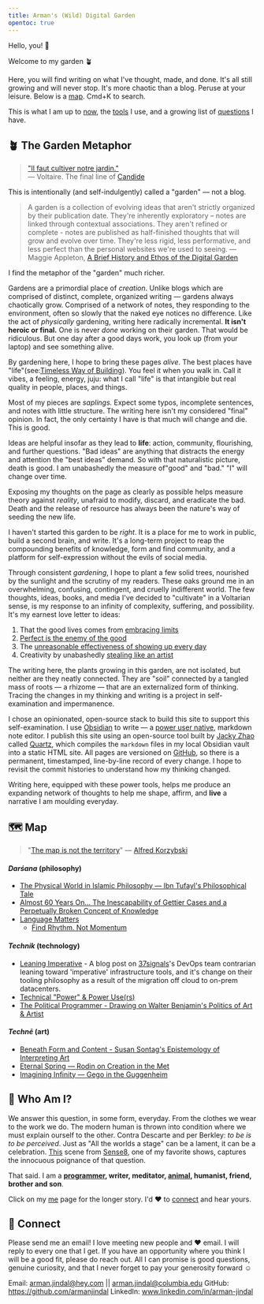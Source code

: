 ```yaml
---
title: Arman's (Wild) Digital Garden
opentoc: true
---
```

Hello, you! 👋

Welcome to my garden 🪴 

Here, you will find writing on what I've thought, made, and done. It's all still growing and will never stop. It's more chaotic than a blog. Peruse at your leisure. Below is a [map](#🗺️Map). Cmd+K to search. 

This is what I am up to [now](digital-garden/now.md), the [tools](digital-garden/Tools.md) I use, and a growing list of [questions](digital-garden/Questions.md) I have. 

## 🪴 The Garden Metaphor 

> [ "Il faut cultiver notre jardin."](https://www.theschooloflife.com/article/cultivate-own-garden-voltaire/)  
> — Voltaire. The final line of [Candide](https://en.wikipedia.org/wiki/Candide)

This is intentionally (and self-indulgently) called a "garden" — not a blog. 

> A garden is a collection of evolving ideas that aren't strictly organized by their publication date. They're inherently exploratory – notes are linked through contextual associations. They aren't refined or complete - notes are published as half-finished thoughts that will grow and evolve over time. They're less rigid, less performative, and less perfect than the personal websites we're used to seeing.
> — Maggie Appleton, [A Brief History and Ethos of the Digital Garden](https://maggieappleton.com/garden-history)

I find the metaphor of the "garden" much richer. 

Gardens are a primordial place of *creation*. Unlike blogs which are comprised of distinct, complete, organized writing — gardens always chaotically grow. Comprised of a network of notes, they responding to the environment, often so slowly that the naked eye notices no difference. Like the act of *physically* gardening, writing here radically incremental. **It isn't heroic or final.**  One is never *done* working on their garden. That would be ridiculous. But one day after a good days work,  you look up (from your laptop) and see something alive. 

By gardening here, I hope to bring these pages *alive*. The best places have "life"(see:[Timeless Way of Building](https://en.wikipedia.org/wiki/The_Timeless_Way_of_Building)). You feel it when you walk in. Call it vibes, a feeling, energy, juju: what I call "life" is that intangible but real quality in people, places, and things. 

Most of my pieces are *saplings.* Expect some typos, incomplete sentences, and notes with little structure. The writing here isn't my considered "final" opinion. In fact, the only certainty I have is that much will change and die. This is good. 

Ideas are helpful insofar as they lead to **life**: action, community, flourishing, and further questions. "Bad ideas" are anything that distracts the energy and attention the "best ideas" demand. So with that naturalistic picture, death is good. I am unabashedly the measure of"good" and "bad."  "I" will change over time.

Exposing my thoughts on the page as clearly as possible helps measure theory against *reality*, unafraid to modify, discard, and eradicate the bad. Death  and the release of resource has always been the nature's way of seeding the new life. 

I haven't started this garden to be *right*. It is a place for me to work in public, build a second brain, and write. It's a long-term project to reap the compounding benefits of knowledge, form and find community, and a platform for self-expression without the evils of social media. 

Through consistent *gardening*, I hope to plant a few solid trees, nourished by the sunlight and the scrutiny of my readers. These oaks ground me in an overwhelming, confusing, contingent, and cruelly indifferent world. The few thoughts, ideas, books, and media I've decided to "cultivate" in a Voltarian sense, is my response to an infinity of complexity, suffering, and possibility. It's my earnest love letter to ideas: 
1. That the good lives comes from [embracing limits](https://www.oliverburkeman.com/the-imperfectionist)
2. [Perfect is the enemy of the good](https://en.wikipedia.org/wiki/Perfect_is_the_enemy_of_good) 
3. The [unreasonable effectiveness of showing up every day](https://typesense.org/blog/the-unreasonable-effectiveness-of-just-showing-up-everyday/)
4. Creativity by unabashedly [stealing like an artist](https://en.wikipedia.org/wiki/Steal_Like_an_Artist)

The writing here, the plants growing in this garden, are not isolated, but neither are they neatly connected. They are  "soil" connected by a tangled mass of roots — a rhizome — that are an externalized form of thinking. Tracing the changes in my thinking and writing is a project in self-examination and impermanence. 

I chose an opinionated, open-source stack to build this site to support this self-examination. I use [Obsidian](https://obsidian.md/) to write — a [power user native](digital-garden/technology/Independent%20Study/Power%20&%20Power%20User%20-%20Prospectus.md), markdown note editor.  I publish this site using an open-source tool built by [Jacky Zhao](https://jzhao.xyz/) called [Quartz](https://github.com/jackyzha0/quartz#quartz), which compiles the `markdown` files in my local Obsidian vault into a static HTML site. All pages are versioned on [GitHub](https://github.com/armanjindal/armanjindal.github.io/commit/hugo), so there is a permanent, timestamped, line-by-line record of every change. I hope to revisit the commit histories to understand how my thinking changed. 

Writing here, equipped with these power tools, helps me produce an expanding network of thoughts to help me shape, affirm, and **live** a narrative I am moulding everyday. 

## 🗺️ Map 

> "[The map is not the territory](https://en.wikipedia.org/wiki/Map%E2%80%93territory_relation)" — [Alfred Korzybski](https://en.wikipedia.org/wiki/Alfred_Korzybski "Alfred Korzybski") 
####  *Darśana* (philosophy)
- [The Physical World in Islamic Philosophy — Ibn Tufayl's Philosophical Tale](digital-garden/philosophy/Ibn-Tufayl.md)
- [Almost 60 Years On... The Inescapability of Gettier Cases and a Perpetually Broken Concept of Knowledge](digital-garden/philosophy/The-Inescapability-of-Gettier%20Cases.md)
- [Language Matters](digital-garden/philosophy/Language-Matters.md)
	- [Find Rhythm. Not Momentum](digital-garden/philosophy/Rhythm-Not-Momentum.md)
#### *Technik* (technology) 
- [Leaning Imperative](https://dev.37signals.com/leaning-imperative/) - A blog post on [37signals](https://37signals.com/)'s DevOps team contrarian leaning toward 'imperative' infrastructure tools, and it's change on their tooling philosophy as a result of the migration off cloud to on-prem datacenters. 
- [Technical "Power" & Power Use(rs)](digital-garden/technology/Independent%20Study/Power%20&%20Power%20User%20-%20Prospectus.md) 
-  [The Political Programmer - Drawing on Walter Benjamin's Politics of Art & Artist](digital-garden/technology/The-Political-Programmer.md)
####  *Technē* (art)
- [Beneath Form and Content - Susan Sontag's Epistemology of Interpreting Art](digital-garden/philosophy/Beyond-Form-Content.md)
- [Eternal Spring — Rodin on Creation in the Met](digital-garden/art/Rodin/Eternal%20Spring%20—%20A%20Formal%20Analysis%20of%20Rodin.md)
- [Imagining Infinity — Gego in the Guggenheim](digital-garden/art/Geggo/Imagining%20Infinity%20—%20Gego.md)

## 🧐 Who Am I?

We answer this question, in some form, everyday. From the clothes we wear to the work we do. The modern human is thrown into condition where we must explain ourself to the other. Contra Descarte and per Berkley: *to be is to be perceived*. Just as "All the worlds a stage" can be a lament, it can be a celebration.  [This](https://www.youtube.com/watch?t=70&v=fR5-x7v7UkE&feature=youtu.be) scene from [Sense8](https://en.wikipedia.org/wiki/Sense8), one of my favorite shows, captures the innocuous poignance of that question. 

That said. I am a **[programmer](https://github.com/armanjindal), writer, meditator, [animal](https://www.youtube.com/watch?v=HpjVJbGMxaE), humanist, friend, brother and son**.

Click on my [me](digital-garden/me.md) page for the longer story.  I'd ❤️ to [connect](https://armanjindal.github.io/#-connect) and hear yours. 
## 🔗 Connect 

Please send me an email! I love meeting new people and ❤️ email. I will reply to every one that I get. If you have an opportunity where you think I will be a good fit, please do reach out. All I can promise is good questions, genuine curiosity, and that I never forget to pay your generosity forward ☺️

Email: arman.jindal@hey.com || arman.jindal@columbia.edu
GitHub: https://github.com/armanjindal
LinkedIn: www.linkedin.com/in/arman-jindal


